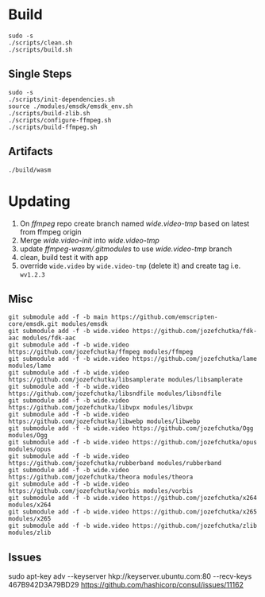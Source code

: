 # Build

```
sudo -s
./scripts/clean.sh
./scripts/build.sh
```

## Single Steps

```
sudo -s
./scripts/init-dependencies.sh
source ./modules/emsdk/emsdk_env.sh
./scripts/build-zlib.sh
./scripts/configure-ffmpeg.sh
./scripts/build-ffmpeg.sh
```

## Artifacts 

```
./build/wasm
```

# Updating

1. On *ffmpeg* repo create branch named *wide.video-tmp* based on latest from ffmpeg origin
2. Merge *wide.video-init* into *wide.video-tmp*
3. update *ffmpeg-wasm/.gitmodules* to use *wide.video-tmp* branch
4. clean, build test it with app
5. override `wide.video` by `wide.video-tmp` (delete it) and create tag i.e. `wv1.2.3`

## Misc

```
git submodule add -f -b main https://github.com/emscripten-core/emsdk.git modules/emsdk
git submodule add -f -b wide.video https://github.com/jozefchutka/fdk-aac modules/fdk-aac
git submodule add -f -b wide.video https://github.com/jozefchutka/ffmpeg modules/ffmpeg
git submodule add -f -b wide.video https://github.com/jozefchutka/lame modules/lame
git submodule add -f -b wide.video https://github.com/jozefchutka/libsamplerate modules/libsamplerate
git submodule add -f -b wide.video https://github.com/jozefchutka/libsndfile modules/libsndfile
git submodule add -f -b wide.video https://github.com/jozefchutka/libvpx modules/libvpx
git submodule add -f -b wide.video https://github.com/jozefchutka/libwebp modules/libwebp
git submodule add -f -b wide.video https://github.com/jozefchutka/Ogg modules/Ogg
git submodule add -f -b wide.video https://github.com/jozefchutka/opus modules/opus
git submodule add -f -b wide.video https://github.com/jozefchutka/rubberband modules/rubberband
git submodule add -f -b wide.video https://github.com/jozefchutka/theora modules/theora
git submodule add -f -b wide.video https://github.com/jozefchutka/vorbis modules/vorbis
git submodule add -f -b wide.video https://github.com/jozefchutka/x264 modules/x264
git submodule add -f -b wide.video https://github.com/jozefchutka/x265 modules/x265
git submodule add -f -b wide.video https://github.com/jozefchutka/zlib modules/zlib
```


## Issues

sudo apt-key adv --keyserver hkp://keyserver.ubuntu.com:80 --recv-keys 467B942D3A79BD29
https://github.com/hashicorp/consul/issues/11162